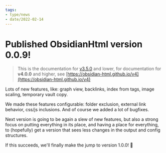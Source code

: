 ```yaml
---
tags:
- type/news
- date/2022-02-14
---
```

# Published ObsidianHtml version 0.0.9!   
   
> This is the documentation for [v3.5.0](../Changelog/v3.5.0.md) and lower, for documentation for **v4.0.0** and higher, see [https://obsidian-html.github.io/v4](https://obsidian-html.github.io/v4)   
   
Lots of new features, like: graph view, backlinks, index from tags, image scaling, temporary vault copy.    
   
We made these features configurable: folder exclusion, external link behavior, css/js inclusions. And of course we added a lot of bugfixes.   
   
Next version is going to be again a slew of new features, but also a strong focus on putting everything in its place, and having a place for everything, to (hopefully) get a version that sees less changes in the output and config structures.   
   
If this succeeds, we'll finally make the jump to version 1.0.0! 🎉